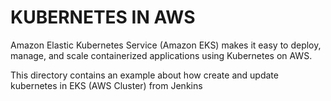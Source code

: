 # KUBERNETES IN AWS
Amazon Elastic Kubernetes Service (Amazon EKS) makes it easy to deploy, manage, and scale containerized applications using Kubernetes on AWS. 

This directory contains an example about how create and update kubernetes in EKS (AWS Cluster) from Jenkins
